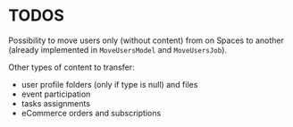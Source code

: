 TODOS
=====

Possibility to move users only (without content) from on Spaces to another (already implemented in `MoveUsersModel` and `MoveUsersJob`).

Other types of content to transfer:
- user profile folders (only if type is null) and files
- event participation
- tasks assignments
- eCommerce orders and subscriptions
